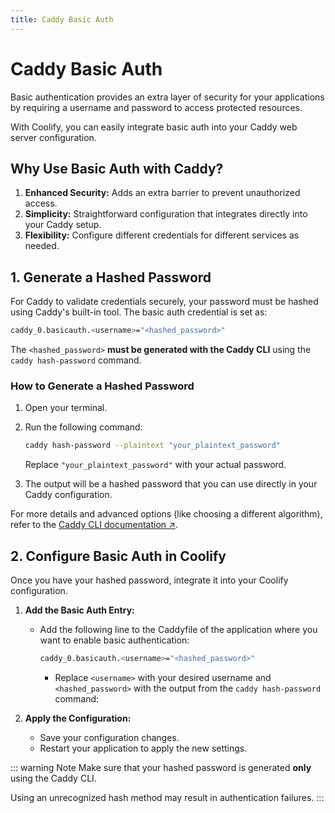 ```yaml
---
title: Caddy Basic Auth
---
```


# Caddy Basic Auth

Basic authentication provides an extra layer of security for your applications by requiring a username and password to access protected resources. 

With Coolify, you can easily integrate basic auth into your Caddy web server configuration.

## Why Use Basic Auth with Caddy?
1. **Enhanced Security:** Adds an extra barrier to prevent unauthorized access.
2. **Simplicity:** Straightforward configuration that integrates directly into your Caddy setup.
3. **Flexibility:** Configure different credentials for different services as needed.


## 1. Generate a Hashed Password
For Caddy to validate credentials securely, your password must be hashed using Caddy's built-in tool. The basic auth credential is set as:

```sh
caddy_0.basicauth.<username>="<hashed_password>"
```

The `<hashed_password>` **must be generated with the Caddy CLI** using the `caddy hash-password` command.


### How to Generate a Hashed Password
1. Open your terminal.
2. Run the following command:
   ```sh
   caddy hash-password --plaintext "your_plaintext_password"
   ```
   Replace `"your_plaintext_password"` with your actual password.

3. The output will be a hashed password that you can use directly in your Caddy configuration.

For more details and advanced options (like choosing a different algorithm), refer to the [Caddy CLI documentation ↗](https://caddyserver.com/docs/command-line#caddy-hash-password?utm_source=coolify.io).


## 2. Configure Basic Auth in Coolify
Once you have your hashed password, integrate it into your Coolify configuration.

1. **Add the Basic Auth Entry:**
   - Add the following line to the Caddyfile of the application where you want to enable basic authentication:
     ```sh
     caddy_0.basicauth.<username>="<hashed_password>"
     ```
     - Replace `<username>` with your desired username and `<hashed_password>` with the output from the `caddy hash-password` command:

2. **Apply the Configuration:**
   - Save your configuration changes.
   - Restart your application to apply the new settings.


::: warning Note
Make sure that your hashed password is generated **only** using the Caddy CLI. 

Using an unrecognized hash method may result in authentication failures.
:::
